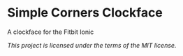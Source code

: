 # Simple Corners Clockface
A clockface for the Fitbit Ionic

*This project is licensed under the terms of the MIT license.*
